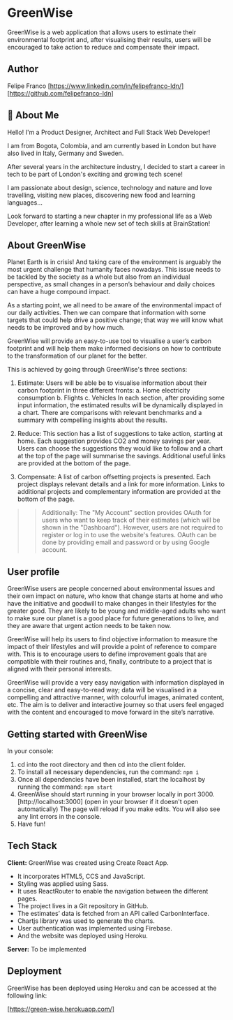 # GreenWise

GreenWise is a web application that allows users to estimate their environmental footprint and, after visualising their results, users will be encouraged to take action to reduce and compensate their impact.

## Author

Felipe Franco
[https://www.linkedin.com/in/felipefranco-ldn/]
[https://github.com/felipefranco-ldn]

## 🚀 About Me

Hello! I'm a Product Designer, Architect and Full Stack Web Developer!

I am from Bogota, Colombia, and am currently based in London but have also lived in Italy, Germany and Sweden.

After several years in the architecture industry, I decided to start a career in tech to be part of London's exciting and growing tech scene!

I am passionate about design, science, technology and nature and love travelling, visiting new places, discovering new food and learning languages...

Look forward to starting a new chapter in my professional life as a Web Developer, after learning a whole new set of tech skills at BrainStation!

## About GreenWise

Planet Earth is in crisis! And taking care of the environment is arguably the most urgent challenge that humanity faces nowadays. This issue needs to be tackled by the society as a whole but also from an individual perspective, as small changes in a person’s behaviour and daily choices can have a huge compound impact.

As a starting point, we all need to be aware of the environmental impact of our daily activities. Then we can compare that information with some targets that could help drive a positive change; that way we will know what needs to be improved and by how much.

GreenWise will provide an easy-to-use tool to visualise a user’s carbon footprint and will help them make informed decisions on how to contribute to the transformation of our planet for the better.

This is achieved by going through GreenWise's three sections:

1. Estimate:
   Users will be able be to visualise information about their carbon footprint in three different fronts:
   a. Home electricity consumption
   b. Flights
   c. Vehicles
   In each section, after providing some input information, the estimated results will be dynamically displayed in a chart. There are comparisons with relevant benchmarks and a summary with compelling insights about the results.

2. Reduce:
   This section has a list of suggestions to take action, starting at home. Each suggestion provides CO2 and money savings per year. Users can choose the suggestions they would like to follow and a chart at the top of the page will summarise the savings. Additional useful links are provided at the bottom of the page.

3. Compensate:
   A list of carbon offsetting projects is presented. Each project displays relevant details and a link for more information. Links to additional projects and complementary information are provided at the bottom of the page.

> > Additionally:
> > The "My Account" section provides OAuth for users who want to keep track of their estimates (which will be shown in the "Dashboard"). However, users are not required to register or log in to use the website's features. OAuth can be done by providing email and password or by using Google account.

## User profile

GreenWise users are people concerned about environmental issues and their own impact on nature, who know that change starts at home and who have the initiative and goodwill to make changes in their lifestyles for the greater good. They are likely to be young and middle-aged adults who want to make sure our planet is a good place for future generations to live, and they are aware that urgent action needs to be taken now.

GreenWise will help its users to find objective information to measure the impact of their lifestyles and will provide a point of reference to compare with. This is to encourage users to define improvement goals that are compatible with their routines and, finally, contribute to a project that is aligned with their personal interests.

GreenWise will provide a very easy navigation with information displayed in a concise, clear and easy-to-read way; data will be visualised in a compelling and attractive manner, with colourful images, animated content, etc. The aim is to deliver and interactive journey so that users feel engaged with the content and encouraged to move forward in the site’s narrative.

## Getting started with GreenWise

In your console:

1. cd into the root directory and then cd into the client folder.
2. To install all necessary dependencies, run the command:
   `npm i`
3. Once all dependencies have been installed, start the localhost by running the command:
   `npm start`
4. GreenWise should start running in your browser locally in port 3000.
   [http://localhost:3000] (open in your browser if it doesn't open automatically)
   The page will reload if you make edits.
   You will also see any lint errors in the console.
5. Have fun!

## Tech Stack

**Client:**
GreenWise was created using Create React App.

- It incorporates HTML5, CCS and JavaScript.
- Styling was applied using Sass.
- It uses ReactRouter to enable the navigation between the different pages.
- The project lives in a Git repository in GitHub.
- The estimates’ data is fetched from an API called CarbonInterface.
- Chartjs library was used to generate the charts.
- User authentication was implemented using Firebase.
- And the website was deployed using Heroku.

**Server:**
To be implemented

## Deployment

GreenWise has been deployed using Heroku and can be accessed at the following link:

[https://green-wise.herokuapp.com/]
